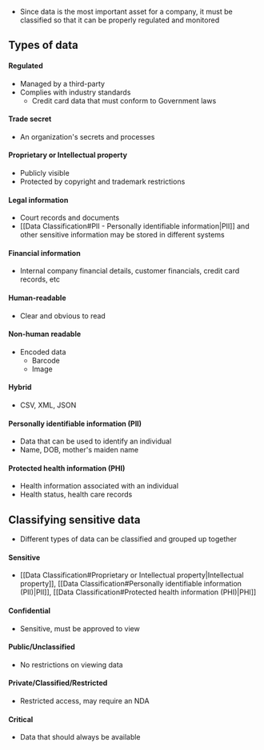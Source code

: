 - Since data is the most important asset for a company, it must be classified so that it can be properly regulated and monitored
## Types of data
#### Regulated
- Managed by a third-party
- Complies with industry standards
	- Credit card data that must conform to Government laws
#### Trade secret
- An organization's secrets and processes
#### Proprietary or Intellectual property
- Publicly visible
- Protected by copyright and trademark restrictions
#### Legal information
- Court records and documents
- [[Data Classification#PII - Personally identifiable information|PII]] and other sensitive information may be stored in different systems
#### Financial information
- Internal company financial details, customer financials, credit card records, etc 
#### Human-readable
- Clear and obvious to read
#### Non-human readable
- Encoded data
	- Barcode
	- Image
#### Hybrid
- CSV, XML, JSON
#### Personally identifiable information (PII)
- Data that can be used to identify an individual
- Name, DOB, mother's maiden name
#### Protected health information (PHI)
- Health information associated with an individual
- Health status, health care records
## Classifying sensitive data
- Different types of data can be classified and grouped up together
#### Sensitive
- [[Data Classification#Proprietary or Intellectual property|Intellectual property]], [[Data Classification#Personally identifiable information (PII)|PII]], [[Data Classification#Protected health information (PHI)|PHI]]
#### Confidential
- Sensitive, must be approved to view
#### Public/Unclassified
- No restrictions on viewing data
#### Private/Classified/Restricted
- Restricted access, may require an NDA
#### Critical
- Data that should always be available